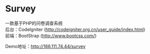 Survey
======
一款基于PHP的问卷调查系统  
后台：CodeIgniter (http://codeigniter.org.cn/user_guide/index.html)  
前端：BootStrap (http://www.bootcss.com/)  

Demo地址：http://166.111.74.44/survey
